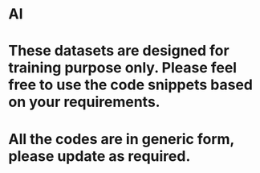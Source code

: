 # AI
# These datasets are designed for training purpose only. Please feel free to use the code snippets based on your requirements.
# All the codes are in generic form, please update as required.
